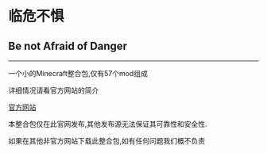 # 临危不惧
## Be not Afraid of Danger

--------------------------------------------------

一个小的Minecraft整合包,仅有57个mod组成

详细情况请看官方网站的简介

[官方网站](https://badmcpack.netlify.app/)

本整合包仅在此官网发布,其他发布源无法保证其可靠性和安全性.

如果在其他非官方网站下载此整合包,如有任何问题我们概不负责
